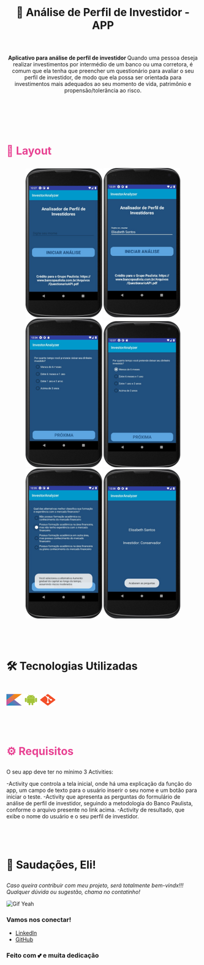 <h1 align="center">
    <br>
    <p align="center" style="font-weight: bold;">🚀  Análise de Perfil de Investidor - APP</p>
</h1>

<br>

<p align="center"> <strong>  Aplicativo para análise de perfil de investidor </strong> 
  Quando uma pessoa deseja realizar investimentos por intermédio de um banco ou uma corretora, é comum que 
  ela tenha que preencher um questionário para avaliar o seu perfil de investidor, de modo que ela possa ser 
  orientada para investimentos mais adequados ao seu momento de vida, patrimônio e propensão/tolerância ao risco.</p>

<br>

<h1>
    <br>
    <p style="color: #e84393; font-weight: bold;">🎨 Layout</p>
</h1>

<p align="center">
     <img src="./image/img1.png"  width="200px">
     <img src="./image/img2 .png" width="200px">
     <img src="./image/img3 .png" width="200px">
     <img src="./image/img4 .png" width="200px">
     <img src="./image/img5 .png" width="200px">
     <img src="./image/img6 .png" width="200px">
</p>

<h1>
    <br>
    <p font-weight: bold;">🛠️ Tecnologias Utilizadas</p>
</h1>

 <div style="display: inline_block"><br>
 
  <img align="center" alt="Kotlin" height="30" width="40" src="https://raw.githubusercontent.com/devicons/devicon/master/icons/kotlin/kotlin-original.svg">
  <img align="center" alt="Android" height="30" width="40" src="https://raw.githubusercontent.com/devicons/devicon/master/icons/android/android-original.svg">
  <img align="center" alt="Git" height="30" width="40" src="https://raw.githubusercontent.com/devicons/devicon/master/icons/git/git-original.svg">
 
</div>

<h1>
    <br>
    <p style="color: #e84393; font-weight: bold;">⚙️ Requisitos</p>
</h1>

O seu app deve ter no mínimo 3 Activities:
                                                 
-Activity que controla a tela inicial, onde há uma explicação da função do app, um campo de texto para o usuário inserir o seu nome e um botão para iniciar o teste.
-Activity que apresenta as perguntas do formulário de análise de perfil de investidor, seguindo a metodologia do Banco Paulista, conforme o arquivo presente no link acima.
-Activity de resultado, que exibe o nome do usuário e o seu perfil de investidor.


<h1>
    <br>
    <p style="font-weight: bold;">👋 Saudações, Eli!</p>
</h1>

_Caso queira contribuir com meu projeto, será totalmente bem-vindx!!!_
_Qualquer dúvida ou sugestão, chama no contatinho!_

 <img  style="border-radius: 10%;" src="https://i.picasion.com/pic91/8dd880c47cfc761e805745c941097adb.gif" alt="Gif Yeah" width="200">

### Vamos nos conectar!

- [LinkedIn](https://www.linkedin.com/in/elisabete-a-santos/)
- [GitHub](https://github.com/elisabetealves)

### Feito com 💕 e muita dedicação
